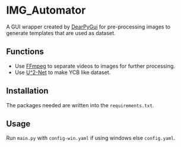 # IMG_Automator
A GUI wrapper created by [DearPyGui](https://github.com/hoffstadt/DearPyGui) 
for pre-processing images to generate templates that are used as dataset.

## Functions
+ Use [FFmpeg](https://github.com/FFmpeg/FFmpeg) to separate videos to images for further processing.
+ Use [U^2-Net](https://github.com/xuebinqin/U-2-Net) to make YCB like dataset. 

## Installation
The packages needed are written into the `requirements.txt`.

## Usage
Run `main.py` with `config-win.yaml` if using windows else `config.yaml`.

